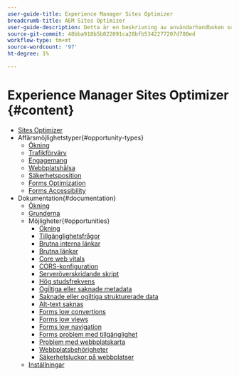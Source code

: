 ```yaml
---
user-guide-title: Experience Manager Sites Optimizer
breadcrumb-title: AEM Sites Optimizer
user-guide-description: Detta är en beskrivning av användarhandboken som ska visas på landningssidan.
source-git-commit: 48bba918b5b822091ca28bfb5342277207d780ed
workflow-type: tm+mt
source-wordcount: '97'
ht-degree: 1%

---
```



# Experience Manager Sites Optimizer {#content}

+ [Sites Optimizer](/help/home.md)
+ Affärsmöjlighetstyper{#opportunity-types}
   + [Ökning](/help/opportunity-types/overview.md)
   + [Trafikförvärv](/help/opportunity-types/traffic-acquisition.md)
   + [Engagemang](/help/opportunity-types/engagement.md)
   + [Webbplatshälsa](/help/opportunity-types/site-health.md)
   + [Säkerhetsposition](/help/opportunity-types/security-posture.md)
   + [Forms Optimization](/help/opportunity-types/form-optimization.md)
   + [Forms Accessibility](/help/opportunity-types/form-accesibility.md)
+ Dokumentation{#documentation}
   + [Ökning](/help/documentation/overview.md)
   + [Grunderna](/help/documentation/basics.md)
   + Möjligheter{#opportunities}
      + [Ökning](/help/documentation/opportunities/overview.md)
      + [Tillgänglighetsfrågor](/help/documentation/opportunities/accessibility-issues.md)
      + [Brutna interna länkar](/help/documentation/opportunities/broken-internal-links.md)
      + [Brutna länkar](/help/documentation/opportunities/broken-backlinks.md)
      + [Core web vitals](/help/documentation/opportunities/core-web-vitals.md)
      + [CORS-konfiguration](/help/documentation/opportunities/cors-configuration.md)
      + [Serveröverskridande skript](/help/documentation/opportunities/cross-site-scripting.md)
      + [Hög studsfrekvens](/help/documentation/opportunities/high-bounce-rate.md)
      + [Ogiltiga eller saknade metadata](/help/documentation/opportunities/invalid-or-missing-metadata.md)
      + [Saknade eller ogiltiga strukturerade data](/help/documentation/opportunities/missing-invalid-structured-data.md)
      + [Alt-text saknas](/help/documentation/opportunities/missing-alt-text.md)
      + [Forms low convertions](/help/documentation/opportunities/low-conversions.md)
      + [Forms low views](/help/documentation/opportunities/low-views.md)
      + [Forms low navigation](/help/documentation/opportunities/low-navigation.md)
      + [Forms problem med tillgänglighet](/help/documentation/opportunities/forms-accessibility-issues.md)
      + [Problem med webbplatskarta](/help/documentation/opportunities/sitemap-issues.md)
      + [Webbplatsbehörigheter](/help/documentation/opportunities/website-permissions.md)
      + [Säkerhetsluckor på webbplatser](/help/documentation/opportunities/website-vulnerabilities.md)
   + [Inställningar](/help/documentation/settings.md)
